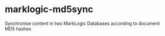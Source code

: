 # marklogic-md5sync
Synchronise content in two MarkLogic Databases according to document MD5 hashes
